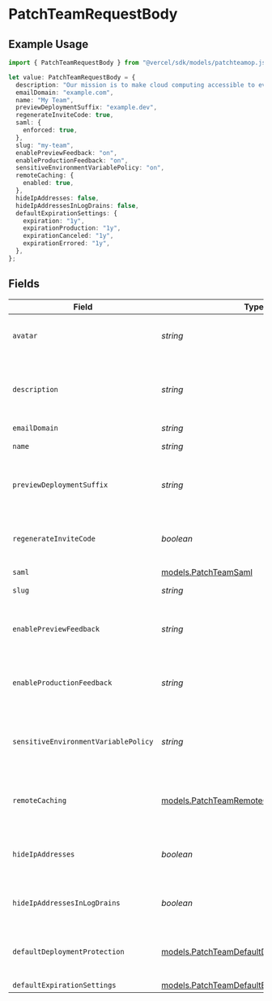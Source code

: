 # PatchTeamRequestBody

## Example Usage

```typescript
import { PatchTeamRequestBody } from "@vercel/sdk/models/patchteamop.js";

let value: PatchTeamRequestBody = {
  description: "Our mission is to make cloud computing accessible to everyone",
  emailDomain: "example.com",
  name: "My Team",
  previewDeploymentSuffix: "example.dev",
  regenerateInviteCode: true,
  saml: {
    enforced: true,
  },
  slug: "my-team",
  enablePreviewFeedback: "on",
  enableProductionFeedback: "on",
  sensitiveEnvironmentVariablePolicy: "on",
  remoteCaching: {
    enabled: true,
  },
  hideIpAddresses: false,
  hideIpAddressesInLogDrains: false,
  defaultExpirationSettings: {
    expiration: "1y",
    expirationProduction: "1y",
    expirationCanceled: "1y",
    expirationErrored: "1y",
  },
};
```

## Fields

| Field                                                                                            | Type                                                                                             | Required                                                                                         | Description                                                                                      | Example                                                                                          |
| ------------------------------------------------------------------------------------------------ | ------------------------------------------------------------------------------------------------ | ------------------------------------------------------------------------------------------------ | ------------------------------------------------------------------------------------------------ | ------------------------------------------------------------------------------------------------ |
| `avatar`                                                                                         | *string*                                                                                         | :heavy_minus_sign:                                                                               | The hash value of an uploaded image.                                                             |                                                                                                  |
| `description`                                                                                    | *string*                                                                                         | :heavy_minus_sign:                                                                               | A short text that describes the team.                                                            | Our mission is to make cloud computing accessible to everyone                                    |
| `emailDomain`                                                                                    | *string*                                                                                         | :heavy_minus_sign:                                                                               | N/A                                                                                              | example.com                                                                                      |
| `name`                                                                                           | *string*                                                                                         | :heavy_minus_sign:                                                                               | The name of the team.                                                                            | My Team                                                                                          |
| `previewDeploymentSuffix`                                                                        | *string*                                                                                         | :heavy_minus_sign:                                                                               | Suffix that will be used for all preview deployments.                                            | example.dev                                                                                      |
| `regenerateInviteCode`                                                                           | *boolean*                                                                                        | :heavy_minus_sign:                                                                               | Create a new invite code and replace the current one.                                            | true                                                                                             |
| `saml`                                                                                           | [models.PatchTeamSaml](../models/patchteamsaml.md)                                               | :heavy_minus_sign:                                                                               | N/A                                                                                              |                                                                                                  |
| `slug`                                                                                           | *string*                                                                                         | :heavy_minus_sign:                                                                               | A new slug for the team.                                                                         | my-team                                                                                          |
| `enablePreviewFeedback`                                                                          | *string*                                                                                         | :heavy_minus_sign:                                                                               | Enable preview toolbar: one of on, off or default.                                               | on                                                                                               |
| `enableProductionFeedback`                                                                       | *string*                                                                                         | :heavy_minus_sign:                                                                               | Enable production toolbar: one of on, off or default.                                            | on                                                                                               |
| `sensitiveEnvironmentVariablePolicy`                                                             | *string*                                                                                         | :heavy_minus_sign:                                                                               | Sensitive environment variable policy: one of on, off or default.                                | on                                                                                               |
| `remoteCaching`                                                                                  | [models.PatchTeamRemoteCaching](../models/patchteamremotecaching.md)                             | :heavy_minus_sign:                                                                               | Whether or not remote caching is enabled for the team                                            |                                                                                                  |
| `hideIpAddresses`                                                                                | *boolean*                                                                                        | :heavy_minus_sign:                                                                               | Display or hide IP addresses in Monitoring queries.                                              | false                                                                                            |
| `hideIpAddressesInLogDrains`                                                                     | *boolean*                                                                                        | :heavy_minus_sign:                                                                               | Display or hide IP addresses in Log Drains.                                                      | false                                                                                            |
| `defaultDeploymentProtection`                                                                    | [models.PatchTeamDefaultDeploymentProtection](../models/patchteamdefaultdeploymentprotection.md) | :heavy_minus_sign:                                                                               | Default deployment protection settings for new projects.                                         |                                                                                                  |
| `defaultExpirationSettings`                                                                      | [models.PatchTeamDefaultExpirationSettings](../models/patchteamdefaultexpirationsettings.md)     | :heavy_minus_sign:                                                                               | N/A                                                                                              |                                                                                                  |